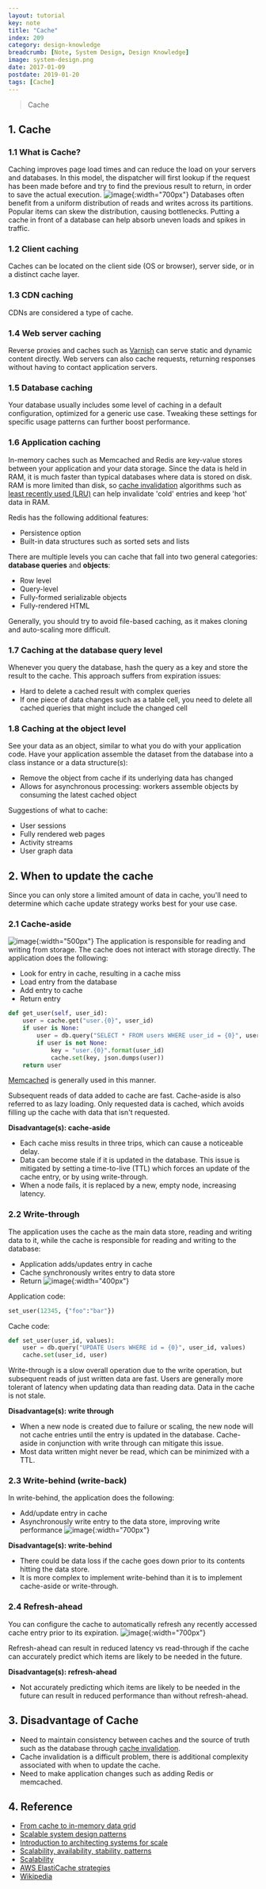 ```yaml
---
layout: tutorial
key: note
title: "Cache"
index: 209
category: design-knowledge
breadcrumb: [Note, System Design, Design Knowledge]
image: system-design.png
date: 2017-01-09
postdate: 2019-01-20
tags: [Cache]
---
```


> Cache

## 1. Cache
### 1.1 What is Cache?
Caching improves page load times and can reduce the load on your servers and databases.  In this model, the dispatcher will first lookup if the request has been made before and try to find the previous result to return, in order to save the actual execution.
![image](/public/images/note/209/cache.png){:width="700px"}
Databases often benefit from a uniform distribution of reads and writes across its partitions.  Popular items can skew the distribution, causing bottlenecks.  Putting a cache in front of a database can help absorb uneven loads and spikes in traffic.
### 1.2 Client caching
Caches can be located on the client side (OS or browser), server side, or in a distinct cache layer.
### 1.3 CDN caching
CDNs are considered a type of cache.
### 1.4 Web server caching
Reverse proxies and caches such as [Varnish](https://www.varnish-cache.org/) can serve static and dynamic content directly.  Web servers can also cache requests, returning responses without having to contact application servers.
### 1.5 Database caching
Your database usually includes some level of caching in a default configuration, optimized for a generic use case.  Tweaking these settings for specific usage patterns can further boost performance.
### 1.6 Application caching
In-memory caches such as Memcached and Redis are key-value stores between your application and your data storage.  Since the data is held in RAM, it is much faster than typical databases where data is stored on disk.  RAM is more limited than disk, so [cache invalidation](https://en.wikipedia.org/wiki/Cache_algorithms) algorithms such as [least recently used (LRU)](https://en.wikipedia.org/wiki/Cache_algorithms#Least_Recently_Used) can help invalidate 'cold' entries and keep 'hot' data in RAM.

Redis has the following additional features:
* Persistence option
* Built-in data structures such as sorted sets and lists

There are multiple levels you can cache that fall into two general categories: **database queries** and **objects**:
* Row level
* Query-level
* Fully-formed serializable objects
* Fully-rendered HTML

Generally, you should try to avoid file-based caching, as it makes cloning and auto-scaling more difficult.

### 1.7 Caching at the database query level
Whenever you query the database, hash the query as a key and store the result to the cache.  This approach suffers from expiration issues:
* Hard to delete a cached result with complex queries
* If one piece of data changes such as a table cell, you need to delete all cached queries that might include the changed cell

### 1.8 Caching at the object level
See your data as an object, similar to what you do with your application code.  Have your application assemble the dataset from the database into a class instance or a data structure(s):

* Remove the object from cache if its underlying data has changed
* Allows for asynchronous processing: workers assemble objects by consuming the latest cached object

Suggestions of what to cache:

* User sessions
* Fully rendered web pages
* Activity streams
* User graph data

## 2. When to update the cache
Since you can only store a limited amount of data in cache, you'll need to determine which cache update strategy works best for your use case.

### 2.1 Cache-aside
![image](/public/images/note/209/cache-aside.png){:width="500px"}
The application is responsible for reading and writing from storage.  The cache does not interact with storage directly.  The application does the following:

* Look for entry in cache, resulting in a cache miss
* Load entry from the database
* Add entry to cache
* Return entry

```python
def get_user(self, user_id):
    user = cache.get("user.{0}", user_id)
    if user is None:
        user = db.query("SELECT * FROM users WHERE user_id = {0}", user_id)
        if user is not None:
            key = "user.{0}".format(user_id)
            cache.set(key, json.dumps(user))
    return user
```

[Memcached](https://memcached.org/) is generally used in this manner.

Subsequent reads of data added to cache are fast.  Cache-aside is also referred to as lazy loading.  Only requested data is cached, which avoids filling up the cache with data that isn't requested.

**Disadvantage(s): cache-aside**
* Each cache miss results in three trips, which can cause a noticeable delay.
* Data can become stale if it is updated in the database.  This issue is mitigated by setting a time-to-live (TTL) which forces an update of the cache entry, or by using write-through.
* When a node fails, it is replaced by a new, empty node, increasing latency.

### 2.2 Write-through
The application uses the cache as the main data store, reading and writing data to it, while the cache is responsible for reading and writing to the database:
* Application adds/updates entry in cache
* Cache synchronously writes entry to data store
* Return
![image](/public/images/note/209/write-through.png){:width="400px"}

Application code:

```python
set_user(12345, {"foo":"bar"})
```

Cache code:

```python
def set_user(user_id, values):
    user = db.query("UPDATE Users WHERE id = {0}", user_id, values)
    cache.set(user_id, user)
```

Write-through is a slow overall operation due to the write operation, but subsequent reads of just written data are fast.  Users are generally more tolerant of latency when updating data than reading data.  Data in the cache is not stale.

**Disadvantage(s): write through**
* When a new node is created due to failure or scaling, the new node will not cache entries until the entry is updated in the database.  Cache-aside in conjunction with write through can mitigate this issue.
* Most data written might never be read, which can be minimized with a TTL.

### 2.3 Write-behind (write-back)
In write-behind, the application does the following:
* Add/update entry in cache
* Asynchronously write entry to the data store, improving write performance
![image](/public/images/note/209/write-behind.png){:width="700px"}

**Disadvantage(s): write-behind**
* There could be data loss if the cache goes down prior to its contents hitting the data store.
* It is more complex to implement write-behind than it is to implement cache-aside or write-through.

### 2.4 Refresh-ahead
You can configure the cache to automatically refresh any recently accessed cache entry prior to its expiration.
![image](/public/images/note/209/refresh-ahead.png){:width="700px"}

Refresh-ahead can result in reduced latency vs read-through if the cache can accurately predict which items are likely to be needed in the future.

**Disadvantage(s): refresh-ahead**
* Not accurately predicting which items are likely to be needed in the future can result in reduced performance than without refresh-ahead.

## 3. Disadvantage of Cache
* Need to maintain consistency between caches and the source of truth such as the database through [cache invalidation](https://en.wikipedia.org/wiki/Cache_algorithms).
* Cache invalidation is a difficult problem, there is additional complexity associated with when to update the cache.
* Need to make application changes such as adding Redis or memcached.

## 4. Reference
* [From cache to in-memory data grid](http://www.slideshare.net/tmatyashovsky/from-cache-to-in-memory-data-grid-introduction-to-hazelcast)
* [Scalable system design patterns](http://horicky.blogspot.com/2010/10/scalable-system-design-patterns.html)
* [Introduction to architecting systems for scale](http://lethain.com/introduction-to-architecting-systems-for-scale/)
* [Scalability, availability, stability, patterns](http://www.slideshare.net/jboner/scalability-availability-stability-patterns/)
* [Scalability](http://www.lecloud.net/post/9246290032/scalability-for-dummies-part-3-cache)
* [AWS ElastiCache strategies](http://docs.aws.amazon.com/AmazonElastiCache/latest/UserGuide/Strategies.html)
* [Wikipedia](https://en.wikipedia.org/wiki/Cache_(computing))
